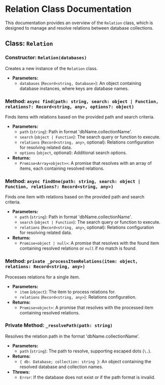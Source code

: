# Relation Class Documentation

This documentation provides an overview of the `Relation` class, which is designed to manage and resolve relations between database collections.

## Class: `Relation`

### Constructor: `Relation(databases)`
Creates a new instance of the `Relation` class.

- **Parameters:**
  - `databases` (`Record<string, Database>`): An object containing database instances, where keys are database names.

### Method: `async find(path: string, search: object | Function, relations?: Record<string, any>, options?: object)`
Finds items with relations based on the provided path and search criteria.

- **Parameters:**
  - `path` (`string`): Path in format 'dbName.collectionName'.
  - `search` (`object | Function`): The search query or function to execute.
  - `relations` (`Record<string, any>`, optional): Relations configuration for resolving related data.
  - `options` (`object`, optional): Additional search options.
- **Returns:**
  - `Promise<Array<object>>`: A promise that resolves with an array of items, each containing resolved relations.

### Method: `async findOne(path: string, search: object | Function, relations?: Record<string, any>)`
Finds one item with relations based on the provided path and search criteria.

- **Parameters:**
  - `path` (`string`): Path in format 'dbName.collectionName'.
  - `search` (`object | Function`): The search query or function to execute.
  - `relations` (`Record<string, any>`, optional): Relations configuration for resolving related data.
- **Returns:**
  - `Promise<object | null>`: A promise that resolves with the found item containing resolved relations or `null` if no match is found.

### Method: `private _processItemRelations(item: object, relations: Record<string, any>)`
Processes relations for a single item.

- **Parameters:**
  - `item` (`object`): The item to process relations for.
  - `relations` (`Record<string, any>`): Relations configuration.
- **Returns:**
  - `Promise<object>`: A promise that resolves with the processed item containing resolved relations.

### Private Method: `_resolvePath(path: string)`
Resolves the relation path in the format 'dbName.collectionName'.

- **Parameters:**
  - `path` (`string`): The path to resolve, supporting escaped dots (`\.`).
- **Returns:**
  - `{ db: Database; collection: string }`: An object containing the resolved database and collection names.
- **Throws:**
  - `Error`: If the database does not exist or if the path format is invalid.
